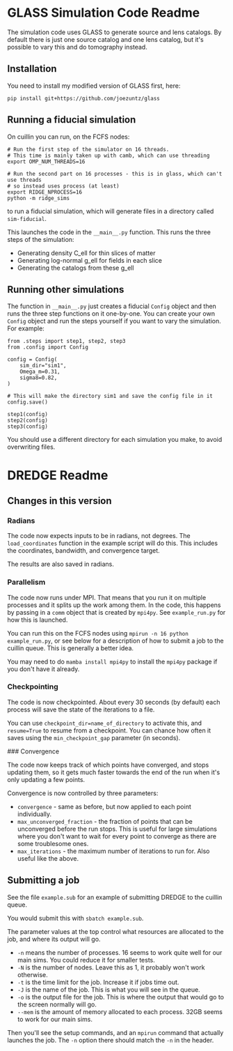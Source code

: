 # GLASS Simulation Code Readme


The simulation code uses GLASS to generate source and lens catalogs.  By default there is
just one source catalog and one lens catalog, but it's possible to vary this and do tomography
instead.

## Installation

You need to install my modified version of GLASS first, here:

    pip install git+https://github.com/joezuntz/glass



## Running a fiducial simulation

On cuillin you can run, on the FCFS nodes:

```
# Run the first step of the simulator on 16 threads.
# This time is mainly taken up with camb, which can use threading 
export OMP_NUM_THREADS=16

# Run the second part on 16 processes - this is in glass, which can't use threads
# so instead uses process (at least)
export RIDGE_NPROCESS=16
python -m ridge_sims
```

to run a fiducial simulation, which will generate files in a directory called `sim-fiducial`.

This launches the code in the ``__main__.py`` function.  This runs the three steps of the simulation:
- Generating density C_ell for thin slices of matter
- Generating log-normal g_ell for fields in each slice
- Generating the catalogs from these g_ell


## Running other simulations

The function in ``__main__.py`` just creates a fiducial ``Config`` object and then runs the three
step functions on it one-by-one.  You can create your own ``Config`` object and run the steps
yourself if you want to vary the simulation.  For example:

```
from .steps import step1, step2, step3
from .config import Config

config = Config(
    sim_dir="sim1",
    Omega_m=0.31,
    sigma8=0.82,
)

# This will make the directory sim1 and save the config file in it
config.save()

step1(config)
step2(config)
step3(config)
```

You should use a different directory for each simulation you make, to avoid overwriting files.


# DREDGE Readme

## Changes in this version

### Radians

The code now expects inputs to be in radians, not degrees. The `load_coordinates` function in the example script will do this. This includes the coordinates, bandwidth, and convergence target.

The results are also saved in radians.

### Parallelism

The code now runs under MPI. That means that you run it on multiple processes and it splits up the work among them. In the code, this happens by passing in a `comm` object that is created by `mpi4py`. See `example_run.py` for how this is launched.

You can run this on the FCFS nodes using `mpirun -n 16 python example_run.py`, or see below for a description of how to submit a job to the cuillin queue. This is generally a better idea.

You may need to do `mamba install mpi4py` to install the `mpi4py` package if you don't have it already.

### Checkpointing

The code is now checkpointed. About every 30 seconds (by default) each process will save the state of the iterations to a file. 

You can use `checkpoint_dir=name_of_directory` to activate this, and `resume=True` to resume from a checkpoint.  You can chance how often it saves using the `min_checkpoint_gap` parameter (in seconds).



### Convergence

The code now keeps track of which points have converged, and stops updating them, so it gets much faster towards the end of the run when it's only updating a few points.


Convergence is now controlled by three parameters:
- `convergence` - same as before, but now applied to each point individually.
- `max_unconverged_fraction` - the fraction of points that can be unconverged before the run stops. This is useful for large simulations where you don't want to wait for every point to converge as there are some troublesome ones.
- `max_iterations` - the maximum number of iterations to run for. Also useful like the above.




Submitting a job
----------------

See the file `example.sub` for an example of submitting DREDGE to the cuillin queue.

You would submit this with `sbatch example.sub`.


The parameter values at the top control what resources are allocated to the job, and where its output will go.
- `-n` means the number of processes. 16 seems to work quite well for our main sims. You could reduce it for smaller tests.
- `-N` is the number of nodes. Leave this as 1, it probably won't work otherwise.
- `-t` is the time limit for the job. Increase it if jobs time out.
- `-J` is the name of the job. This is what you will see in the queue.
- `-o` is the output file for the job. This is where the output that would go to the screen normally will go.
- `--mem` is the amount of memory allocated to each process. 32GB seems to work for our main sims.

Then you'll see the setup commands, and an `mpirun` command that actually launches the job.  The `-n` option there should match the `-n` in the header.

